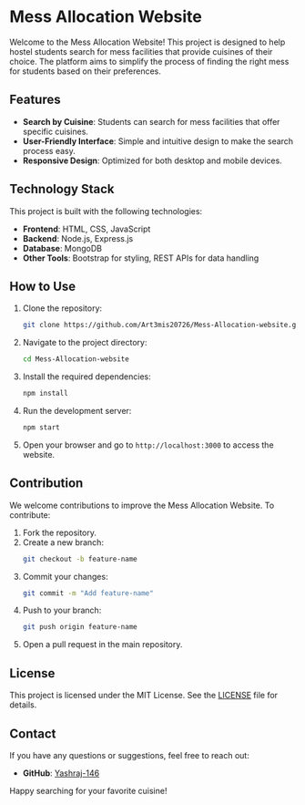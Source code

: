 # Mess Allocation Website

Welcome to the Mess Allocation Website! This project is designed to help hostel students search for mess facilities that provide cuisines of their choice. The platform aims to simplify the process of finding the right mess for students based on their preferences.

## Features

- **Search by Cuisine**: Students can search for mess facilities that offer specific cuisines.
- **User-Friendly Interface**: Simple and intuitive design to make the search process easy.
- **Responsive Design**: Optimized for both desktop and mobile devices.

## Technology Stack

This project is built with the following technologies:

- **Frontend**: HTML, CSS, JavaScript
- **Backend**: Node.js, Express.js
- **Database**: MongoDB
- **Other Tools**: Bootstrap for styling, REST APIs for data handling

## How to Use

1. Clone the repository:
   ```bash
   git clone https://github.com/Art3mis20726/Mess-Allocation-website.git
   ```
2. Navigate to the project directory:
   ```bash
   cd Mess-Allocation-website
   ```
3. Install the required dependencies:
   ```bash
   npm install
   ```
4. Run the development server:
   ```bash
   npm start
   ```
5. Open your browser and go to `http://localhost:3000` to access the website.

## Contribution

We welcome contributions to improve the Mess Allocation Website. To contribute:

1. Fork the repository.
2. Create a new branch:
   ```bash
   git checkout -b feature-name
   ```
3. Commit your changes:
   ```bash
   git commit -m "Add feature-name"
   ```
4. Push to your branch:
   ```bash
   git push origin feature-name
   ```
5. Open a pull request in the main repository.

## License

This project is licensed under the MIT License. See the [LICENSE](LICENSE) file for details.

## Contact

If you have any questions or suggestions, feel free to reach out:

- **GitHub**: [Yashraj-146](https://github.com/Yashraj-146)

Happy searching for your favorite cuisine!
